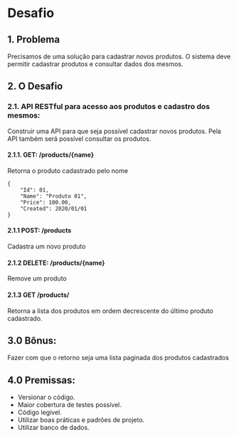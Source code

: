 # Desafio

## 1. Problema
Precisamos de uma solução para cadastrar novos produtos. O sistema deve permitir cadastrar produtos e consultar dados dos mesmos. 

## 2. O Desafio

### 2.1. API RESTful para acesso aos produtos e cadastro dos mesmos:
Construir uma API para que seja possível cadastrar novos produtos. Pela API também será possível consultar os produtos.

#### 2.1.1.  GET: /products/{name}
Retorna o produto cadastrado pelo nome
```
{
    "Id": 01,
    "Name": "Produto 01",
    "Price": 100.00,
    "Created": 2020/01/01
}
```

#### 2.1.1  POST: /products
Cadastra um novo produto

#### 2.1.2 DELETE: /products/{name}
Remove um produto

#### 2.1.3 GET /products/ 
Retorna a lista dos produtos em ordem decrescente do último produto cadastrado.

## 3.0 Bônus:
Fazer com que o retorno seja uma lista paginada dos produtos cadastrados

## 4.0 Premissas:
- Versionar o código.
- Maior cobertura de testes possível.
- Código legível.
- Utilizar boas práticas e padrões de projeto.
- Utilizar banco de dados.

